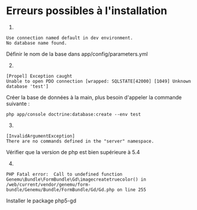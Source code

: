 Erreurs possibles à l'installation
==================================

1.

    Use connection named default in dev environment.
    No database name found.

Définir le nom de la base dans app/config/parameters.yml


2.

    [Propel] Exception caught
    Unable to open PDO connection [wrapped: SQLSTATE[42000] [1049] Unknown database 'test']

Créer la base de données à la main, plus besoin d'appeler la commande suivante :

    php app/console doctrine:database:create --env test

3.

    [InvalidArgumentException]
    There are no commands defined in the "server" namespace.

Vérifier que la version de php est bien supérieure à 5.4

4.

    PHP Fatal error:  Call to undefined function Genemu\Bundle\FormBundle\Gd\imagecreatetruecolor() in /web/current/vendor/genemu/form-bundle/Genemu/Bundle/FormBundle/Gd/Gd.php on line 255

Installer le package php5-gd
